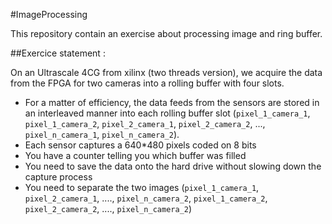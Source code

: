 #ImageProcessing

This repository contain an exercise about processing image and ring buffer. 

##Exercice statement : 

On an Ultrascale 4CG from xilinx (two threads version), we acquire the data from the FPGA for two cameras into a rolling buffer with four slots.

- For a matter of efficiency, the data feeds from the sensors are stored in an interleaved manner into each rolling buffer slot (`pixel_1_camera_1`, `pixel_1_camera_2`, `pixel_2_camera_1`, `pixel_2_camera_2`, ..., `pixel_n_camera_1`, `pixel_n_camera_2`).
- Each sensor captures a 640*480 pixels coded on 8 bits
- You have a counter telling you which buffer was filled
- You need to save the data onto the hard drive without slowing down the capture process
- You need to separate the two images (`pixel_1_camera_1`, `pixel_2_camera_1`, ...., `pixel_n_camera_2`, `pixel_1_camera_2`, `pixel_2_camera_2`, ...., `pixel_n_camera_2`)

